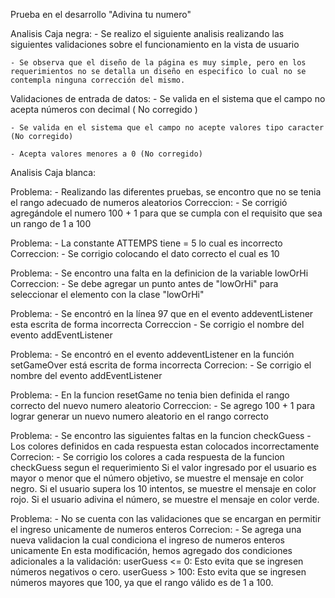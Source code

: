 Prueba en el desarrollo "Adivina tu numero" 

Analisis Caja negra: 
    - Se realizo el siguiente analisis realizando las siguientes validaciones sobre el funcionamiento en la vista de usuario

    - Se observa que el diseño de la página es muy simple, pero en los requerimientos no se detalla un diseño en especifico lo cual no se contempla ninguna corrección del mismo. 
 
 Validaciones de entrada de datos: 
    - Se valida en el sistema que el campo no acepta números con decimal ( No corregido )
 
    - Se valida en el sistema que el campo no acepte valores tipo caracter (No corregido)
 
    - Acepta valores menores a 0 (No corregido)

Analisis Caja blanca:

Problema:
    - Realizando las diferentes pruebas, se encontro que no se tenia el rango adecuado de numeros aleatorios
Correccion: 
    - Se corrigió agregándole el numero 100 + 1 para que se cumpla con el requisito que sea un rango de 1 a 100

Problema:
    - La constante ATTEMPS tiene = 5 lo cual es incorrecto 
Correccion:
    - Se corrigio colocando el dato correcto el cual es 10 

Problema:
    - Se encontro una falta en la definicion de la variable lowOrHi
Correccion:
    - Se debe agregar un punto antes de "lowOrHi" para seleccionar el elemento con la clase "lowOrHi"
 
Problema:
    - Se encontró en la línea 97 que en el evento addeventListener esta escrita de forma incorrecta
Correccion 
    - Se corrigio el nombre del evento addEventListener

Problema:
    - Se encontró en el evento addeventListener en la función setGameOver está escrita de forma incorrecta
Correcion:
    - Se corrigio el nombre del evento addEventListener

Problema:
    - En la funcion resetGame no tenia bien definida el rango correcto del nuevo numero aleatorio
Correccion:
    - Se agrego 100 + 1  para lograr generar un nuevo numero aleatorio en el rango correcto

Problema:
    - Se encontro las siguientes faltas en la funcion checkGuess
        - Los colores definidos en cada respuesta estan colocados incorrectamente 
Correcion:
        - Se corrigio los colores a cada respuesta de la funcion checkGuess segun el requerimiento
        Si el valor ingresado por el usuario es mayor o menor que el número objetivo, se muestre el mensaje en color negro.
        Si el usuario supera los 10 intentos, se muestre el mensaje en color rojo.
        Si el usuario adivina el número, se muestre el mensaje en color verde.

Problema:
        - No se cuenta con las validaciones que se encargan en permitir el ingreso unicamente de numeros enteros
Correcion:
        - Se agrega una nueva validacion la cual condiciona el ingreso de numeros enteros unicamente
        En esta modificación, hemos agregado dos condiciones adicionales a la validación:
        userGuess <= 0: Esto evita que se ingresen números negativos o cero.
        userGuess > 100: Esto evita que se ingresen números mayores que 100, ya que el rango válido es de 1 a 100.



